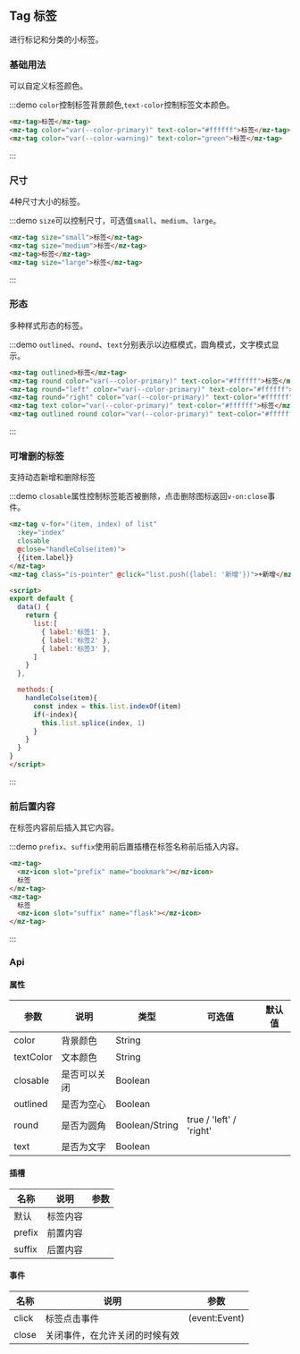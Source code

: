 ## Tag 标签

进行标记和分类的小标签。

### 基础用法

可以自定义标签颜色。

:::demo `color`控制标签背景颜色,`text-color`控制标签文本颜色。
```html
<mz-tag>标签</mz-tag>
<mz-tag color="var(--color-primary)" text-color="#ffffff">标签</mz-tag>
<mz-tag color="var(--color-warning)" text-color="green">标签</mz-tag>
```
:::


### 尺寸

4种尺寸大小的标签。

:::demo `size`可以控制尺寸，可选值`small`、`medium`、`large`。
```html
<mz-tag size="small">标签</mz-tag>
<mz-tag size="medium">标签</mz-tag>
<mz-tag>标签</mz-tag>
<mz-tag size="large">标签</mz-tag>
```
:::

### 形态

多种样式形态的标签。

:::demo `outlined`、`round`、`text`分别表示以边框模式，圆角模式，文字模式显示。
```html
<mz-tag outlined>标签</mz-tag>
<mz-tag round color="var(--color-primary)" text-color="#ffffff">标签</mz-tag>
<mz-tag round="left" color="var(--color-primary)" text-color="#ffffff">标签</mz-tag>
<mz-tag round="right" color="var(--color-primary)" text-color="#ffffff">标签</mz-tag>
<mz-tag text color="var(--color-primary)" text-color="#ffffff">标签</mz-tag>
<mz-tag outlined round color="var(--color-primary)" text-color="#ffffff">标签</mz-tag>
```
:::

### 可增删的标签

支持动态新增和删除标签

:::demo `closable`属性控制标签能否被删除，点击删除图标返回`v-on:close`事件。
```html
<mz-tag v-for="(item, index) of list" 
  :key="index"
  closable
  @close="handleColse(item)">
  {{item.label}}
</mz-tag>
<mz-tag class="is-pointer" @click="list.push({label: '新增'})">+新增</mz-tag>

<script>
export default {
  data() {
    return {
      list:[
        { label:'标签1' },
        { label:'标签2' },
        { label:'标签3' },
      ]
    }
  },

  methods:{
    handleColse(item){
      const index = this.list.indexOf(item)
      if(~index){
        this.list.splice(index, 1)
      }
    }
  }
}
</script>
```
:::

### 前后置内容

在标签内容前后插入其它内容。

:::demo `prefix`、`suffix`使用前后置插槽在标签名称前后插入内容。
```html
<mz-tag>
  <mz-icon slot="prefix" name="bookmark"></mz-icon>
  标签
</mz-tag>
<mz-tag>
  标签
  <mz-icon slot="suffix" name="flask"></mz-icon>
</mz-tag>
```
:::

### Api
#### 属性
| 参数 | 说明 | 类型 | 可选值 |默认值|
| --- | --- | --- | --- | --- |
|color|背景颜色|String|||
|textColor|文本颜色|String|||
|closable|是否可以关闭|Boolean|||
|outlined|是否为空心|Boolean|||
|round|是否为圆角|Boolean/String|true / 'left' / 'right'||
|text|是否为文字|Boolean|||

#### 插槽
| 名称 | 说明 | 参数 |
| --- | --- | --- |
| 默认 |标签内容||
|prefix|前置内容||
|suffix|后置内容||

#### 事件
| 名称 | 说明 | 参数 |
| --- | --- | --- |
|click|标签点击事件|(event:Event)|
|close|关闭事件，在允许关闭的时候有效||